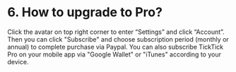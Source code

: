 # 6. How to upgrade to Pro?
Click the avatar on top right corner to enter “Settings” and click “Account”. Then you can click "Subscribe" and choose subscription period (monthly or annual) to complete purchase via Paypal. You can also subscribe TickTick Pro on your mobile app via "Google Wallet" or "iTunes" according to your device.



